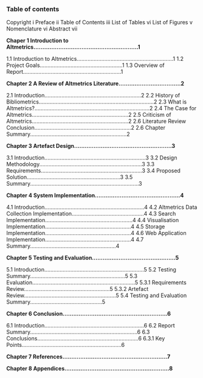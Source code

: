 ### Table of contents

Copyright			i
Preface				ii
Table of Contents	iii
List of Tables		vi
List of Figures		v
Nomenclature		vi
Abstract			vii

__Chaper 1 Introduction to Altmetrics...........................................................1__

1.1 Introduction to Altmetrics...............................................................1
1.2 Project Goals......................................................1
1.3 Overview of Report................................................................1

__Chapter 2 A Review of Altmetrics Literature...................................2__

2.1 Introduction...............................................................2
2.2 History of Bibliometrics...........................................................................2
2.3 What is Altmetrics?...........................................................................2
2.4 The Case for Altmetrics...............................................................2
2.5 Criticism of Altmetrics...............................................................2
2.6 Literature Review Conclusion...............................................................2
2.6 Chapter Summary...............................................................2

__Chapter 3 Artefact Design.......................................................3__

3.1 Introduction..................................................................3
3.2 Design Methodology...................................................................3
3.3 Requirements..................................................................3
3.4 Proposed Solution.............................................................3
3.5 Summary.......................................................................3

__Chapter 4 System Implementation................................................4__

4.1 Introduction.................................................................4
4.2 Altmetrics Data Collection Implementation...............................................4
4.3 Search Implementation.........................................................4
4.4 Visualisation Implementation........................................................4
4.5 Storage Implementation........................................................4
4.6 Web Application Implementation........................................................4
4.7 Summary........................................................4

__Chapter 5 Testing and Evaluation...............................................5__

5.1 Introduction.................................................................5
5.2 Testing Summary..............................................................5
5.3 Evaluation...................................................................5
5.3.1 Requirements Review........................................................5
5.3.2 Artefact Review............................................................5
5.4 Testing and Evaluation Summary...............................................5

__Chapter 6 Conclusion...........................................................6__

6.1 Introduction.................................................................6
6.2 Report Summary......................................................................6
6.3 Conclusions..................................................................6
6.3.1 Key Points.................................................................6

__Chapter 7 References...........................................................7__

__Chapter 8 Appendices...........................................................8__

